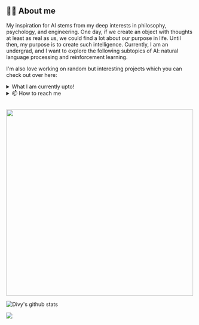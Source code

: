 ## 👨‍💻 About me

My inspiration for AI stems from my deep interests in philosophy, psychology, and engineering.  One day, if we create an object with thoughts at least as real as us, we could find a lot about our purpose in life.  Until then, my purpose is to create such intelligence. Currently, I am an undergrad, and I want to explore the following subtopics of AI: natural language processing and reinforcement learning. 

I'm also love working on random but interesting projects which you can check out over here:

<details>
  <summary> What I am currently upto!</summary>
  
- 🔭 I’m currently an intern at [Adarga](https://www.adarga.ai/)
- 🔭 I am also a teaching assistant for a number of courses at University of Edinburgh.
- 👨‍💻  
- 🌱 I am currently studying reinforcement learning and working on language evolution! 
- 💬 Talk to me about AI, philosophy, anime and cooking!
</details>

<details>
  <summary> 📫 How to reach me </summary>
  
  - [My website](https://)
  - [E-mail](mailto:divy.work@outlook.com)
  - [Linkedin](https://linkedin.com/in/divy-bramhecha)

</details>

##

<img width='500' src="https://github-readme-streak-stats.herokuapp.com/?user=TGDivy"/>

![Divy's github stats](https://github-readme-stats.vercel.app/api?username=TGDivy)

![](https://api.visitorbadge.io/api/VisitorHit?user=TGDivy&repo=github-visitors-badge&countColor=%237B1E7A)
